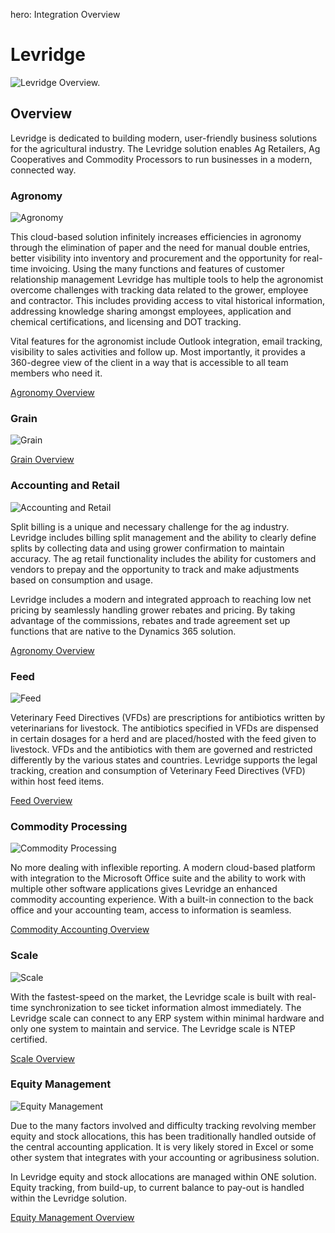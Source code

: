 ﻿hero: Integration Overview

# Levridge

![Levridge Overview.](.\assets\images\levridge.PNG)

## Overview
Levridge is dedicated to building modern, user-friendly business solutions for the agricultural industry. The Levridge solution enables Ag Retailers, Ag Cooperatives and Commodity Processors to run businesses in a modern, connected way.

### Agronomy
![Agronomy](./assets/images/LevridgeHomePage/Agronomy.PNG) 

This cloud-based solution infinitely increases efficiencies in agronomy through the elimination of paper and the need for manual double entries, better visibility into inventory and procurement and the opportunity for real-time invoicing. Using the many functions and features of customer relationship management Levridge has multiple tools to help the agronomist overcome challenges with tracking data related to the grower, employee and contractor. This includes providing access to vital historical information, addressing knowledge sharing amongst employees, application and chemical certifications, and licensing and DOT tracking.

Vital features for the agronomist include Outlook integration, email tracking, visibility to sales activities and follow up. Most importantly, it provides a 360-degree view of the client in a way that is accessible to all team members who need it.

[Agronomy Overview](Agronomy.md)

### Grain
![Grain](./assets/images/LevridgeHomePage/grain.PNG) 

[Grain Overview](Grain.md)

### Accounting and Retail
![Accounting and Retail](./assets/images/LevridgeHomePage/accounting.PNG) 

Split billing is a unique and necessary challenge for the ag industry. Levridge includes billing split management and the ability to clearly define splits by collecting data and using grower confirmation to maintain accuracy. The ag retail functionality includes the ability for customers and vendors to prepay and the opportunity to track and make adjustments based on consumption and usage.

Levridge includes a modern and integrated approach to reaching low net pricing by seamlessly handling grower rebates and pricing. By taking advantage of the commissions, rebates and trade agreement set up functions that are native to the Dynamics 365 solution.

[Agronomy Overview](AgronomySales.md)

### Feed
![Feed](./assets/images/LevridgeHomePage/feed.PNG) 

Veterinary Feed Directives (VFDs) are prescriptions for antibiotics written by veterinarians for livestock. The antibiotics specified in VFDs are dispensed in certain dosages for a herd and are placed/hosted with the feed given to livestock. VFDs and the antibiotics with them are governed and restricted differently by the various states and countries. Levridge supports the legal tracking, creation and consumption of Veterinary Feed Directives (VFD) within host feed items.

[Feed Overview](Feed.md)

### Commodity Processing
![Commodity Processing](./assets/images/LevridgeHomePage/commodity.PNG) 

No more dealing with inflexible reporting. A modern cloud-based platform with integration to the Microsoft Office suite and the ability to work with multiple other software applications gives Levridge an enhanced commodity accounting experience. With a built-in connection to the back office and your accounting team, access to information is seamless. 

[Commodity Accounting Overview](commodities.md)

### Scale
![Scale](./assets/images/LevridgeHomePage/scale.PNG) 

With the fastest-speed on the market, the Levridge scale is built with real-time synchronization to see ticket information almost immediately. The Levridge scale can connect to any ERP system within minimal hardware and only one system to maintain and service. The Levridge scale is NTEP certified.

[Scale Overview](Scale-Overview.md)


### Equity Management
![Equity Management](./assets/images/LevridgeHomePage/equity.PNG) 

Due to the many factors involved and difficulty tracking revolving member equity and stock allocations, this has been traditionally handled outside of the central accounting application. It is very likely stored in Excel or some other system that integrates with your accounting or agribusiness solution.

In Levridge equity and stock allocations are managed within ONE solution. Equity tracking, from build-up, to current balance to pay-out is handled within the Levridge solution.

[Equity Management Overview](equity-management-overview.md)


